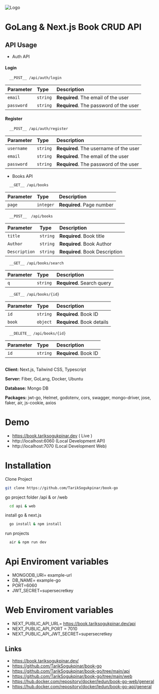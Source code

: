 
![Logo](https://repository-images.githubusercontent.com/361875137/f9e5ad80-a785-11eb-9d38-a8b8fd7809ff)

    
# GoLang & Next.js Book CRUD API


## API Usage

- Auth API

#### Login

```https
  __POST__ /api/auth/login
```

| Parameter | Type     | Description                       |
| :-------- | :------- | :-------------------------------- |
| `email`      | `string` | **Required**. The email of the user |
| `password`      | `string` | **Required**. The password of the user |

#### Register

```https
  __POST__ /api/auth/register
```

| Parameter | Type     | Description                       |
| :-------- | :------- | :-------------------------------- |
| `username`      | `string` | **Required**. The username of the user |
| `email`      | `string` | **Required**. The email of the user |
| `password`      | `string` | **Required**. The password of the user |


- Books API


```https
  __GET__ /api/books
```

| Parameter | Type     | Description                       |
| :-------- | :------- | :-------------------------------- |
| `page`      | `integer` | **Required**. Page number |




```https
  __POST__  /api/books
```

| Parameter | Type     | Description                       |
| :-------- | :------- | :-------------------------------- |
| `title`      | `string` | **Required**. Book title |
| `Author`      | `string` | **Required**. Book Author |
| `Description`      | `string` | **Required**. Book Description |




```https
  __GET__ /api/books/search
```

| Parameter | Type     | Description                       |
| :-------- | :------- | :-------------------------------- |
| `q`      | `string` | **Required**. Search query |


```https
  __GET__ /api/books/{id}
```

| Parameter | Type     | Description                       |
| :-------- | :------- | :-------------------------------- |
| `id`      | `string` | **Required**. Book ID |
| `book`      | `object` | **Required**. Book details |


```https
  __DELETE__ /api/books/{id}
```

| Parameter | Type     | Description                       |
| :-------- | :------- | :-------------------------------- |
| `id`      | `string` | **Required**. Book ID |











##
  
**Client:** Next.js, Tailwind CSS, Typescript

**Server:** Fiber, GoLang, Docker, Ubuntu

**Database:** Mongo DB

**Packages:** jwt-go, Helmet, godotenv, cors, swagger, mongo-driver, jose, faker, air, js-cookie, axios

  
# Demo
- https://book.tariksogukpinar.dev ( Live )
- http://localhost:6060 (Local Development API)
- http://localhost:7070 (Local Development Web)

  
# Installation

Clone Project

```bash
git clone https://github.com/TarikSogukpinar/book-go
```

go project folder /api & or /web

```bash
  cd api & web
```

install go & next.js

```bash
  go install & npm install
```


run projects

```bash
  air & npm run dev
```

  
# Api Enviroment variables

- MONGODB_URI= example-url
- DB_NAME= example-go
- PORT=6060
- JWT_SECRET=supersecretkey

# Web Enviroment variables

- NEXT_PUBLIC_API_URL= https://book.tariksogukpinar.dev/api
- NEXT_PUBLIC_API_PORT = 7010
- NEXT_PUBLIC_API_JWT_SECRET=supersecretkey

  
## Links
- https://book.tariksogukpinar.dev/
- https://github.com/TarikSogukpinar/book-go
- https://github.com/TarikSogukpinar/book-go/tree/main/api
- https://github.com/TarikSogukpinar/book-go/tree/main/web
- https://hub.docker.com/repository/docker/ledun/book-go-web/general
- https://hub.docker.com/repository/docker/ledun/book-go-api/general

  
